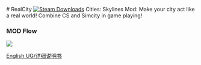 ﻿﻿# RealCity [![Steam Downloads](https://img.shields.io/steam/downloads/1192503086.svg?label=Steam%20downloads&logo=steam)](https://steamcommunity.com/sharedfiles/filedetails/?id=1192503086)
Cities: Skylines Mod: Make your city act like a real world! Combine CS and Simcity in game playing!

### MOD Flow
![](https://github.com/pcfantasy/RealCity/blob/master/img/RealCityFlow.jpg)

[English UG/详细说明书](https://github.com/pcfantasy/RealCity/wiki) <br>
